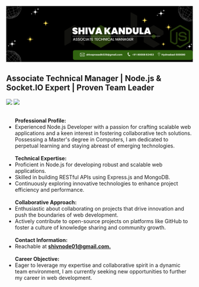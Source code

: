 <img src="./Shiva.png">
<h2>
    Associate Technical Manager | Node.js & Socket.IO Expert | Proven Team Leader
</h2> 
<span>
    <a href="https://wwlinkedin.com/in/shiva-kandula" target="_blank" ><img src="https://img.shields.io/badge/LinkedIn-0077B5?style=for-the-badge&logo=linkedin&logoColor=white" /></a>
     <a href="https://stackoverflow.com/users/24424419/user24424419" target="_blank" ><img src="https://img.shields.io/badge/Stack_Overflow-FE7A16?style=for-the-badge&logo=stack-overflow&logoColor=white" /></a>
</span>
<br>
<br>
<div>
<ul align=”center”>
<!-- <li><b>Technical Expertise: </b>Proficient in Node.js and building scalable web applications.</li>
<li><b>Passion for Collaboration:</b> Interested in collaborating on projects related to web development and innovative tech solutions.</li>
<li><b>Contact Information: </b> Reachable at  <a href='shivnode01@gmail.com' styles='text-decoration: none'><b> shivnode01@gmail.com.</b></a></li>
<li><b> Educational Background: </b> Holds a Masters in Computers, constantly learning and exploring new technologies.</li>
<li><b>Experience with RESTful APIs:</b> Skilled in building RESTful APIs using Express.js and MongoDB.</li>
<li><b>Active Contributor:</b> Actively contributes to open-source projects on GitHub.</li>
<li><b>Career Aspirations: </b>Currently seeking new opportunities to further career in web development.</li> -->
    <b>Professional Profile:</b>
    <li>Experienced Node.js Developer with a passion for crafting scalable web applications and a keen interest in fostering collaborative tech solutions. Possessing a Master's degree in Computers, I am dedicated to perpetual learning and staying abreast of emerging technologies.</li>
    <br>
    <b>Technical Expertise:</b>
    <li>Proficient in Node.js for developing robust and scalable web applications.</li>
    <li>Skilled in building RESTful APIs using Express.js and MongoDB.</li>
    <li>Continuously exploring innovative technologies to enhance project efficiency and performance.</li>
    <br>
    <b>Collaborative Approach:</b>
    <li>Enthusiastic about collaborating on projects that drive innovation and push the boundaries of web development.</li>
    <li>Actively contribute to open-source projects on platforms like GitHub to foster a culture of knowledge sharing and community growth.</li>
    <br>
    <b>Contact Information:</b>
    <li>Reachable at  <a href='shivnode01@gmail.com' styles='text-decoration: none'><b> shivnode01@gmail.com.</b></a></li>
    <br>
    <b>Career Objective:</b>
    <li>Eager to leverage my expertise and collaborative spirit in a dynamic team environment, I am currently seeking new opportunities to further my career in web development.</li>
<ul>
</div>
